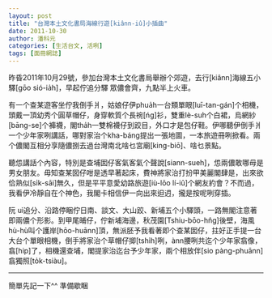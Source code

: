 ```yaml
---
layout: post
title: "台灣本土文化書局海線行遊[kiânn-iû]小插曲"
date: 2011-10-30
author: 潘科元
categories: [生活台文, 活咧]
tags: [面冊網誌]
---
```


昨昏2011年10月29號，參加台灣本土文化書局舉辦个郊遊，去行[kiânn]海線五小驛[gōo sió-ia̍h]，早起佇追分驛 眾儂會齊，九點半上火車。

有一个查某遊客坐佇我倒手爿，姑娘仔伊phua̍h一台類單眼[luī-tan-gán]个相機，頭戴一頂幼秀个圓草帽仔，身穿軟質个長䘼[ńg]衫，雙重lè-suh个白裙，烏網紗[bāng-se]个褲襪，閣tha̍h一雙棉襪仔到跤目，外口才是包仔鞋。伊哪聽伊倒手爿一个少年家咧講話，哪對家治个kha-báng提出一張地圖，一本旅遊冊咧掀看。兩个儂閣互相分享隨儂捌去過台灣南北啥乜宮廟[king-biō]、啥乜景點。

聽怹講話个內容，特別是查埔囡仔客氣客氣个聲說[siann-sueh]，怹兩儂敢哪毋是男女朋友。毋知查某囡仔咁是透早著起床，費神將家治打扮甲美麗閣肆是，出來欲佮熟似[si̍k-sāi]無久，但是平平意愛幼路旅遊[iù-lōo lí-iû]个網友約會？不而過，我看伊冷靜自在个神色，我閣卡相信伊一向出來𨑨迌，攏是按呢咧穿插。

阮 uì追分、沿路停睏佇日南、談文、大山跤、新埔五个小驛頭，一路無閣注意著即兩儂个形影。到甲尾晡仔，佇新埔海邊，秋茂園[Tshiu-bōo-hn̂g]後壁，海風hù-hù叫个護岸[hōo-huānn]頂，無派胚予我看著即个查某囡仔，拄好正手提一台大台个單眼相機，倒手將家治个草帽仔揤[tshi̍h]咧，ànn腰咧共迄个少年家翕像，翕[hip]了，相機還查埔，閣提家治迄台予少年家，兩个相放伴[sio pàng-phuānn]翕獨照[to̍k-tsiàu]。

---

簡單先記一下^^ 準備歇睏
